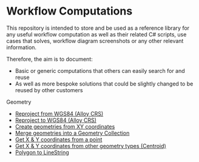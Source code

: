 # Workflow Computations

This repository is intended to store and be used as a reference library for any useful workflow computation as well as their related C# scripts, use cases that solves, workflow diagram screenshots or any other relevant information.

Therefore, the aim is to document:
- Basic or generic computations that others can easily search for and reuse 
- As well as more bespoke solutions that could be slightly changed to be reused by other customers

Geometry
- [Reproject from WGS84 (Alloy CRS)](Geometry/Reproject%20from%20WGS84.md)
- [Reproject to WGS84 (Alloy CRS)](Geometry/Reproject%20to%20WGS84.md)
- [Create geometries from XY coordinates](Geometry/Create%20geometries%20from%20XY%20coordinates.md)
- [Merge geometries into a Geometry Collection](Geometry/Merge%20geometries%20into%20a%20Geometry%20Collection.md)
- [Get X & Y coordinates from a point](Geometry/Get%20X%20&%20Y%20coordinates%20from%20a%20point.md)
- [Get X & Y coordinates from other geometry types (Centroid)](Geometry/Get%20X%20&%20Y%20coordinates%20from%20other%20geometry%20types.md)
- [Polygon to LineString](Geometry/Polygon%20to%20LineString.md)
